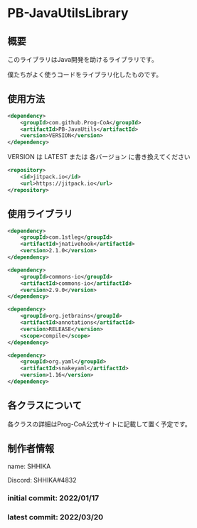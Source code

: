 # PB-JavaUtilsLibrary

## 概要

このライブラリはJava開発を助けるライブラリです。

僕たちがよく使うコードをライブラリ化したものです。

## 使用方法

```xml
<dependency>
    <groupId>com.github.Prog-CoA</groupId>
    <artifactId>PB-JavaUtils</artifactId>
    <version>VERSION</version>
</dependency>
```

VERSION は LATEST または 各バージョン に書き換えてください

```xml
<repository>
    <id>jitpack.io</id>
    <url>https://jitpack.io</url>
</repository>
```

## 使用ライブラリ
```xml
<dependency>
    <groupId>com.1stleg</groupId>
    <artifactId>jnativehook</artifactId>
    <version>2.1.0</version>
</dependency>

<dependency>
    <groupId>commons-io</groupId>
    <artifactId>commons-io</artifactId>
    <version>2.9.0</version>
</dependency>

<dependency>
    <groupId>org.jetbrains</groupId>
    <artifactId>annotations</artifactId>
    <version>RELEASE</version>
    <scope>compile</scope>
</dependency>

<dependency>
    <groupId>org.yaml</groupId>
    <artifactId>snakeyaml</artifactId>
    <version>1.16</version>
</dependency>
```

## 各クラスについて

各クラスの詳細はProg-CoA公式サイトに記載して置く予定です。

## 制作者情報
name: SHHIKA

Discord: SHHIKA#4832

### initial commit: 2022/01/17

### latest commit: 2022/03/20
